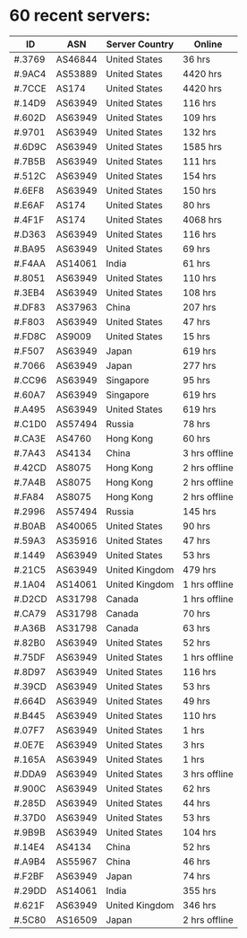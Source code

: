 # 60 recent servers:

| ID | ASN | Server Country | Online |
| ------ | ------ | ------ | ------ |
| #.3769 | AS46844 | United States | 36 hrs |
| #.9AC4 | AS53889 | United States | 4420 hrs |
| #.7CCE | AS174 | United States | 4420 hrs |
| #.14D9 | AS63949 | United States | 116 hrs |
| #.602D | AS63949 | United States | 109 hrs |
| #.9701 | AS63949 | United States | 132 hrs |
| #.6D9C | AS63949 | United States | 1585 hrs |
| #.7B5B | AS63949 | United States | 111 hrs |
| #.512C | AS63949 | United States | 154 hrs |
| #.6EF8 | AS63949 | United States | 150 hrs |
| #.E6AF | AS174 | United States | 80 hrs |
| #.4F1F | AS174 | United States | 4068 hrs |
| #.D363 | AS63949 | United States | 116 hrs |
| #.BA95 | AS63949 | United States | 69 hrs |
| #.F4AA | AS14061 | India | 61 hrs |
| #.8051 | AS63949 | United States | 110 hrs |
| #.3EB4 | AS63949 | United States | 108 hrs |
| #.DF83 | AS37963 | China | 207 hrs |
| #.F803 | AS63949 | United States | 47 hrs |
| #.FD8C | AS9009 | United States | 15 hrs |
| #.F507 | AS63949 | Japan | 619 hrs |
| #.7066 | AS63949 | Japan | 277 hrs |
| #.CC96 | AS63949 | Singapore | 95 hrs |
| #.60A7 | AS63949 | Singapore | 619 hrs |
| #.A495 | AS63949 | United States | 619 hrs |
| #.C1D0 | AS57494 | Russia | 78 hrs |
| #.CA3E | AS4760 | Hong Kong | 60 hrs |
| #.7A43 | AS4134 | China | 3 hrs offline |
| #.42CD | AS8075 | Hong Kong | 2 hrs offline |
| #.7A4B | AS8075 | Hong Kong | 2 hrs offline |
| #.FA84 | AS8075 | Hong Kong | 2 hrs offline |
| #.2996 | AS57494 | Russia | 145 hrs |
| #.B0AB | AS40065 | United States | 90 hrs |
| #.59A3 | AS35916 | United States | 47 hrs |
| #.1449 | AS63949 | United States | 53 hrs |
| #.21C5 | AS63949 | United Kingdom | 479 hrs |
| #.1A04 | AS14061 | United Kingdom | 1 hrs offline |
| #.D2CD | AS31798 | Canada | 1 hrs offline |
| #.CA79 | AS31798 | Canada | 70 hrs |
| #.A36B | AS31798 | Canada | 63 hrs |
| #.82B0 | AS63949 | United States | 52 hrs |
| #.75DF | AS63949 | United States | 1 hrs offline |
| #.8D97 | AS63949 | United States | 116 hrs |
| #.39CD | AS63949 | United States | 53 hrs |
| #.664D | AS63949 | United States | 49 hrs |
| #.B445 | AS63949 | United States | 110 hrs |
| #.07F7 | AS63949 | United States | 1 hrs |
| #.0E7E | AS63949 | United States | 3 hrs |
| #.165A | AS63949 | United States | 1 hrs |
| #.DDA9 | AS63949 | United States | 3 hrs offline |
| #.900C | AS63949 | United States | 62 hrs |
| #.285D | AS63949 | United States | 44 hrs |
| #.37D0 | AS63949 | United States | 53 hrs |
| #.9B9B | AS63949 | United States | 104 hrs |
| #.14E4 | AS4134 | China | 52 hrs |
| #.A9B4 | AS55967 | China | 46 hrs |
| #.F2BF | AS63949 | Japan | 74 hrs |
| #.29DD | AS14061 | India | 355 hrs |
| #.621F | AS63949 | United Kingdom | 346 hrs |
| #.5C80 | AS16509 | Japan | 2 hrs offline |

